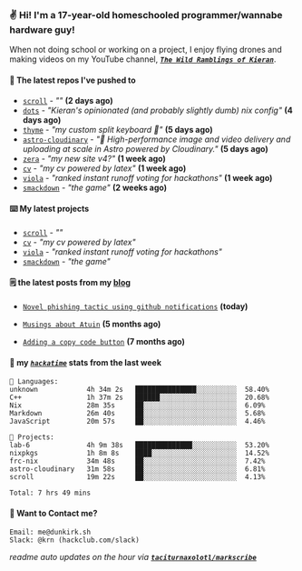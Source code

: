 ### ✌️ Hi! I'm a 17-year-old homeschooled programmer/wannabe hardware guy!

When not doing school or working on a project, I enjoy flying drones and making videos on my YouTube channel, [**_`The Wild Ramblings of Kieran`_**](https://youtube.com/@kieran.rambles).

#### 👷 The latest repos I've pushed to

- [`scroll`](https://github.com/taciturnaxolotl/scroll) - _""_ **(2 days ago)**
- [`dots`](https://github.com/taciturnaxolotl/dots) - _"Kieran's opinionated (and probably slightly dumb) nix config"_ **(4 days ago)**
- [`thyme`](https://github.com/taciturnaxolotl/thyme) - _"my custom split keyboard 🫶"_ **(5 days ago)**
- [`astro-cloudinary`](https://github.com/cloudinary-community/astro-cloudinary) - _"🚀 High-performance image and video delivery and uploading at scale in Astro powered by Cloudinary."_ **(5 days ago)**
- [`zera`](https://github.com/taciturnaxolotl/zera) - _"my new site v4?"_ **(1 week ago)**
- [`cv`](https://github.com/taciturnaxolotl/cv) - _"my cv powered by latex"_ **(1 week ago)**
- [`viola`](https://github.com/taciturnaxolotl/viola) - _"ranked instant runoff voting for hackathons"_ **(1 week ago)**
- [`smackdown`](https://github.com/taciturnaxolotl/smackdown) - _"the game"_ **(2 weeks ago)**

#### ⌨️ My latest projects

- [`scroll`](https://github.com/taciturnaxolotl/scroll) - _""_
- [`cv`](https://github.com/taciturnaxolotl/cv) - _"my cv powered by latex"_
- [`viola`](https://github.com/taciturnaxolotl/viola) - _"ranked instant runoff voting for hackathons"_
- [`smackdown`](https://github.com/taciturnaxolotl/smackdown) - _"the game"_

#### 🗒️ the latest posts from my [blog](https://dunkirk.sh)

- [`Novel phishing tactic using github notifications`](https://dunkirk.sh/blog/github-phishing/) **(today)**

- [`Musings about Atuin`](https://dunkirk.sh/blog/atuin/) **(5 months ago)**

- [`Adding a copy code button`](https://dunkirk.sh/blog/adding-a-copy-button/) **(7 months ago)**



#### 📡 my [_`hackatime`_](https://waka.hackclub.com) stats from the last week

```text
💾 Languages:
unknown            4h 34m 2s   ███████████████░░░░░░░░░░  58.40%
C++                1h 37m 2s   ██████░░░░░░░░░░░░░░░░░░░  20.68%
Nix                28m 35s     ██░░░░░░░░░░░░░░░░░░░░░░░  6.09%
Markdown           26m 40s     ██░░░░░░░░░░░░░░░░░░░░░░░  5.68%
JavaScript         20m 57s     ██░░░░░░░░░░░░░░░░░░░░░░░  4.46%

💼 Projects:
lab-6              4h 9m 38s   ██████████████░░░░░░░░░░░  53.20%
nixpkgs            1h 8m 8s    ████░░░░░░░░░░░░░░░░░░░░░  14.52%
frc-nix            34m 48s     ██░░░░░░░░░░░░░░░░░░░░░░░  7.42%
astro-cloudinary   31m 58s     ██░░░░░░░░░░░░░░░░░░░░░░░  6.81%
scroll             19m 22s     ██░░░░░░░░░░░░░░░░░░░░░░░  4.13%

Total: 7 hrs 49 mins
```

#### 📮 Want to Contact me?

```text
Email: me@dunkirk.sh
Slack: @krn (hackclub.com/slack)
```

_readme auto updates on the hour via [**`taciturnaxolotl/markscribe`**](https://github.com/taciturnaxolotl/markscribe)_
